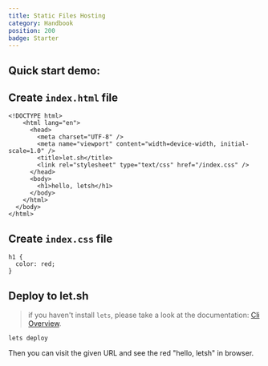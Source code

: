 ```yaml
---
title: Static Files Hosting
category: Handbook
position: 200
badge: Starter
---
```


## Quick start demo:

<AsciiPlayer id="412904"></AsciiPlayer>

## Create `index.html` file

```html{}[index.html]
<!DOCTYPE html>
    <html lang="en">
      <head>
        <meta charset="UTF-8" />
        <meta name="viewport" content="width=device-width, initial-scale=1.0" />
        <title>let.sh</title>
        <link rel="stylesheet" type="text/css" href="/index.css" />
      </head>
      <body>
        <h1>hello, letsh</h1>
      </body>
    </html>
  </body>
</html>
```

## Create `index.css` file

```css{}[index.css]
h1 {
  color: red;
}
```

## Deploy to let.sh

> if you haven't install `lets`, please take a look at the documentation: [Cli Overview](/cli/overview).

```shell
lets deploy
```

Then you can visit the given URL and see the red "hello, letsh" in browser.
